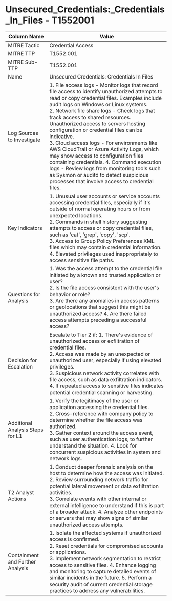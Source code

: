 # Unsecured_Credentials:_Credentials_In_Files - T1552001

| Column Name | Value |
|-------------|-------|
| MITRE Tactic | Credential Access |
| MITRE TTP | T1552.001 |
| MITRE Sub-TTP | T1552.001 |
| Name | Unsecured Credentials: Credentials In Files |
| Log Sources to Investigate | 1. File access logs - Monitor logs that record file access to identify unauthorized attempts to read or copy credential files. Examples include audit logs on Windows or Linux systems.<br>2. Network file share logs - Check logs that track access to shared resources. Unauthorized access to servers hosting configuration or credential files can be indicative.<br>3. Cloud access logs - For environments like AWS CloudTrail or Azure Activity Logs, which may show access to configuration files containing credentials. 4. Command execution logs - Review logs from monitoring tools such as Sysmon or auditd to detect suspicious processes that involve access to credential files. |
| Key Indicators | 1. Unusual user accounts or service accounts accessing credential files, especially if it's outside of normal operating hours or from unexpected locations.<br>2. Commands in shell history suggesting attempts to access or copy credential files, such as 'cat', 'grep', 'copy', 'scp'.<br>3. Access to Group Policy Preferences XML files which may contain credential information. 4. Elevated privileges used inappropriately to access sensitive file paths. |
| Questions for Analysis | 1. Was the access attempt to the credential file initiated by a known and trusted application or user?<br>2. Is the file access consistent with the user's behavior or role?<br>3. Are there any anomalies in access patterns or geolocations that suggest this might be unauthorized access? 4. Are there failed access attempts preceding a successful access? |
| Decision for Escalation | Escalate to Tier 2 if: 1. There's evidence of unauthorized access or exfiltration of credential files.<br>2. Access was made by an unexpected or unauthorized user, especially if using elevated privileges.<br>3. Suspicious network activity correlates with file access, such as data exfiltration indicators. 4. If repeated access to sensitive files indicates potential credential scanning or harvesting. |
| Additional Analysis Steps for L1 | 1. Verify the legitimacy of the user or application accessing the credential files.<br>2. Cross-reference with company policy to determine whether the file access was authorized.<br>3. Gather context around the access event, such as user authentication logs, to further understand the situation. 4. Look for concurrent suspicious activities in system and network logs. |
| T2 Analyst Actions | 1. Conduct deeper forensic analysis on the host to determine how the access was initiated.<br>2. Review surrounding network traffic for potential lateral movement or data exfiltration activities.<br>3. Correlate events with other internal or external intelligence to understand if this is part of a broader attack. 4. Analyze other endpoints or servers that may show signs of similar unauthorized access attempts. |
| Containment and Further Analysis | 1. Isolate the affected systems if unauthorized access is confirmed.<br>2. Reset credentials for compromised accounts or applications.<br>3. Implement network segmentation to restrict access to sensitive files. 4. Enhance logging and monitoring to capture detailed events of similar incidents in the future. 5. Perform a security audit of current credential storage practices to address any vulnerabilities. |
